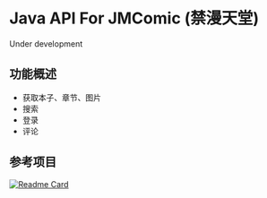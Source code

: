 # Java API For JMComic (禁漫天堂)
Under development

## 功能概述
  - 获取本子、章节、图片
  - 搜索
  - 登录
  - 评论

## 参考项目
[![Readme Card](https://github-readme-stats.vercel.app/api/pin/?username=hect0x7&repo=JMComic-Crawler-Python)](https://github.com/hect0x7/JMComic-Crawler-Python)
